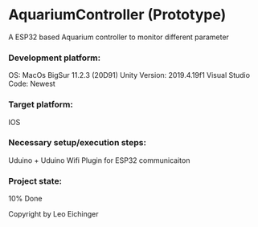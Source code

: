# AquariumController (Prototype)

A ESP32 based Aquarium controller to monitor different parameter 

### Development platform: 
OS: MacOs BigSur 11.2.3 (20D91)
Unity Version: 2019.4.19f1
Visual Studio Code: Newest

### Target platform: 
IOS

### Necessary setup/execution steps: 
Uduino + Uduino Wifi Plugin for ESP32 communicaiton

### Project state: 
10% Done 


Copyright by Leo Eichinger

